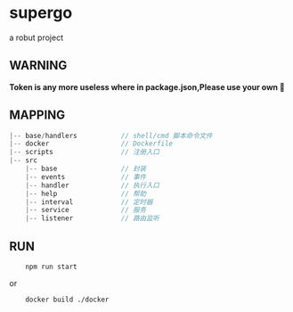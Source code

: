 # supergo
a robut project

## WARNING
**Token is any more useless where in package.json,Please use your own 🤪**

## MAPPING
```js
|-- base/handlers           // shell/cmd 脚本命令文件
|-- docker                  // Dockerfile
|-- scripts                 // 注册入口
|-- src                 
    |-- base                // 封装
    |-- events              // 事件
    |-- handler             // 执行入口
    |-- help                // 帮助
    |-- interval            // 定时器
    |-- service             // 服务
    |-- listener            // 路由监听
```

## RUN
```shell
    npm run start
```
or
```
    docker build ./docker
```
